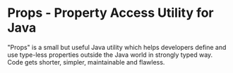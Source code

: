 # Props - Property Access Utility for Java

"Props" is a small but useful Java utility which helps developers define and use type-less properties outside the Java world in strongly typed way.  Code gets shorter, simpler, maintainable and flawless.

